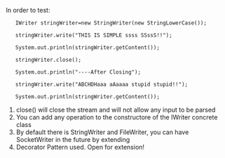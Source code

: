 
In order to test:

       IWriter stringWriter=new StringWriter(new StringLowerCase());

       stringWriter.write("THIS IS SIMPLE ssss SSssS!!");
       
       System.out.println(stringWriter.getContent());
       
       stringWriter.close();
       
       System.out.println("----After Closing");
       
       stringWriter.write("ABCHDHaaa aAaaaa stupid stupid!!");

       System.out.println(stringWriter.getContent());
      
1. close() will close the stream and will not allow any input to be parsed
2. You can add any operation to the constructore of the IWriter concrete class
3. By default there is StringWriter and FileWriter, you can have SocketWriter in the future by extending
4. Decorator Pattern used. Open for extension!
